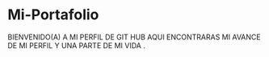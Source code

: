 # Mi-Portafolio
BIENVENIDO(A) A MI PERFIL DE GIT  HUB AQUI ENCONTRARAS MI AVANCE DE MI PERFIL Y UNA PARTE DE MI VIDA .
